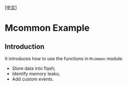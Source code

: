 [[中文]](./README_cn.md)

# Mcommon Example

## Introduction

It introduces how to use the functions in `Mcommon` module.

- Store data into flash;
- Identify memory leaks;
- Add custom events.